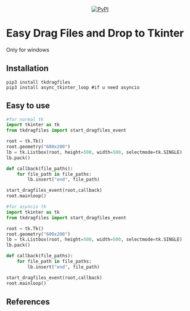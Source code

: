 <div align="center">
    
[![PyPI](https://img.shields.io/pypi/v/tkdragfiles)](https://pypi.org/project/tkdragfiles/)

</div>

# Easy Drag Files and Drop to Tkinter

Only for windows

## Installation
```shell
pip3 install tkdragfiles
pip3 install async_tkinter_loop #if u need asyncio
```
## Easy to use 
```python
#for normal tk
import tkinter as tk
from tkdragfiles import start_dragfiles_event

root = tk.Tk()
root.geometry("600x200")
lb = tk.Listbox(root, height=500, width=500, selectmode=tk.SINGLE)
lb.pack()

def callback(file_paths):
    for file_path in file_paths:
        lb.insert("end", file_path)

start_dragfiles_event(root,callback)
root.mainloop()
```
```python
#for asyncio tk
import tkinter as tk
from tkdragfiles import start_dragfiles_event

root = tk.Tk()
root.geometry("600x200")
lb = tk.Listbox(root, height=500, width=500, selectmode=tk.SINGLE)
lb.pack()

def callback(file_paths):
    for file_path in file_paths:
        lb.insert("end", file_path)

start_dragfiles_event(root,callback)
root.mainloop()
```

## References
